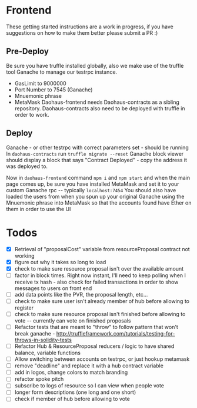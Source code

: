 Frontend
===
These getting started instructions are a work in progress, if you have suggestions on how to make them better please submit a PR :)

## Pre-Deploy
Be sure you have truffle installed globally, also we make use of the truffle tool Ganache to manage our testrpc instance.
 - GasLimit to 9000000
 - Port Number to 7545 (Ganache)
 - Mnuemonic phrase
 - MetaMask
Daohaus-frontend needs Daohaus-contracts as a sibling repository.  Daohaus-contracts also need to be deployed with truffle in order to work.


## Deploy
Ganache - or other testrpc with correct parameters set - should be running
In `daohaus-contracts` run `truffle migrate --reset`
Ganache block viewer should display a block that says "Contract Deployed" - copy the address it was deployed to.

Now in `daohaus-frontend` command `npm i` and `npm start` and when the main page comes up, be sure you have installed MetaMask and set it to your custom Ganache rpc -- typically `localhost:7454`
You should also have loaded the users from when you spun up your original Ganache using the Mnuemonic phrase into MetaMask so that the accounts found have Ether on them in order to use the UI

Todos
===

- [x] Retrieval of "proposalCost" variable from resourceProposal contract not working
- [x] figure out why it takes so long to load
- [x] check to make sure resource proposal isn't over the available amount
- [ ] factor in block times.  Right now instant, I'll need to keep polling when I receive tx hash - also check for failed transactions in order to show messages to users on front end
- [ ] add data points like the PVR, the proposal length, etc...
- [ ] check to make sure user isn't already member of hub before allowing to register
- [ ] check to make sure resource proposal isn't finished before allowing to vote -- currently can vote on finished proposals
- [ ] Refactor tests that are meant to "throw" to follow pattern that won't break ganache - http://truffleframework.com/tutorials/testing-for-throws-in-solidity-tests
- [ ] Refactor Hub & ResourceProposal reducers / logic to have shared balance, variable functions
- [ ] Allow switching between accounts on testrpc, or just hookup metamask
- [ ] remove "deadline" and replace it with a hub contract variable
- [ ] add in logos, change colors to match branding
- [ ] refactor spoke pitch
- [ ] subscribe to logs of resource so I can view when people vote
- [ ] longer form descriptions (one long and one short)
- [ ] check if member of hub before allowing to vote
